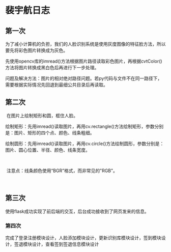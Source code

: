 # 裴宇航日志

## 第一次

​		为了减小计算机的负担，我们的人脸识别系统是使用灰度图像的特征脸方法，所以要先将彩色图片转换成为灰色。

​		先使用opencv库的imread()方法根据图片路径读取彩色图片，再根据cvtColor()方法将图片转换成黑白色后再进行下一步处理。

​		问题及解决方法：图片的相对绝对路径问题。若py代码与文件不在同一路径下，需要根据实际情况先回退到最细公共目录后再读取。



## 第二次

​		在图片上绘制矩形和圆，框住人脸。

​		绘制矩形：先用imread()读取图片，再用cv.rectangle()方法绘制矩形，参数分别是：图片、矩形的四个点、颜色、线条粗细。

​		绘制圆形：先用imread()读取图片，再用cv.circle()方法绘制圆形，参数分别是：图片、圆心位置、半径、颜色、线条宽度。

​		

​		注意点：线条颜色使用“BGR”格式，而非常见的"RGB"。

​		

## 第三次

​	使用flask成功实现了前后端的交互，后台成功接收到了网页发来的信息。

### 第四次

完成了登录注册模块设计，人脸添加模块设计，更新识别库模块设计，签到模块设计，签退模块设计，查看签到签退信息模块设计